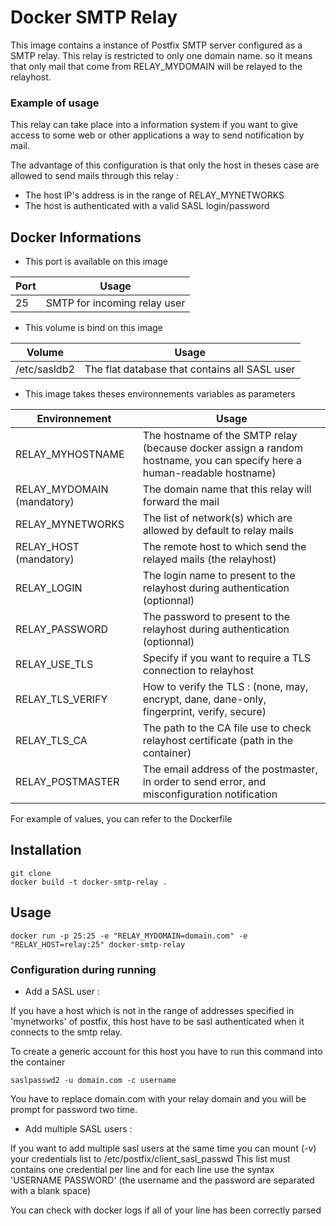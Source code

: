 # Docker SMTP Relay

This image contains a instance of Postfix SMTP server configured as a SMTP relay.
This relay is restricted to only one domain name. so it means that only mail that come from RELAY_MYDOMAIN will be relayed to the relayhost.

### Example of usage

This relay can take place into a information system if you want to give access to some web or other applications a way to send notification by mail.

The advantage of this configuration is that only the host in theses case are allowed to send mails through this relay :

   * The host IP's address is in the range of RELAY_MYNETWORKS
   * The host is authenticated with a valid SASL login/password



## Docker Informations

   * This port is available on this image

| Port              | Usage                                        |
| ----------------- | ---------------                              |
| 25                | SMTP for incoming relay user                 |

   * This volume is bind on this image

| Volume        | Usage                                         |
| ------------- | ---------------                               |
| /etc/sasldb2  | The flat database that contains all SASL user |


  * This image takes theses environnements variables as parameters


| Environnement                | Usage                                                                                                                   |
| ---------------------------- | --------------------------------------------------------                                                                |
| RELAY_MYHOSTNAME             | The hostname of the SMTP relay (because docker assign a random hostname, you can specify here a human-readable hostname)|
| RELAY_MYDOMAIN   (mandatory) | The domain name that this relay will forward the mail                                                                   |
| RELAY_MYNETWORKS             | The list of network(s) which are allowed by default to relay mails                                                      |
| RELAY_HOST       (mandatory) | The remote host to which send the relayed mails (the relayhost)                                                         |
| RELAY_LOGIN                  | The login name to present to the relayhost during authentication (optionnal)                                            |
| RELAY_PASSWORD               | The password to present to the relayhost during authentication (optionnal)                                              |
| RELAY_USE_TLS                | Specify if you want to require a TLS connection to relayhost                                                            |
| RELAY_TLS_VERIFY             | How to verify the TLS  : (none, may, encrypt, dane, dane-only, fingerprint, verify, secure)                             |
| RELAY_TLS_CA                 | The path to the CA file use to check relayhost certificate (path in the container)                                      |
| RELAY_POSTMASTER             | The email address of the postmaster, in order to send error, and misconfiguration notification                          |

For example of values, you can refer to the Dockerfile

## Installation

```
git clone
docker build -t docker-smtp-relay .
```

## Usage

```
docker run -p 25:25 -e "RELAY_MYDOMAIN=domain.com" -e "RELAY_HOST=relay:25" docker-smtp-relay
```

### Configuration during running

   * Add a SASL user :

If you have a host which is not in the range of addresses specified in 'mynetworks' of postfix, this host have to be sasl authenticated when it connects to the smtp relay.

To create a generic account for this host you have to run this command into the container

```
saslpasswd2 -u domain.com -c username
```

You have to replace domain.com with your relay domain and you will be prompt for password two time.


   * Add multiple SASL users : 

If you want to add multiple sasl users at the same time you can mount (-v) your credentials list to /etc/postfix/client_sasl_passwd
This list must contains one credential per line and for each line use the syntax  'USERNAME PASSWORD'  (the username and the password are separated with a blank space)

You can check with docker logs if all of your line has been correctly parsed
